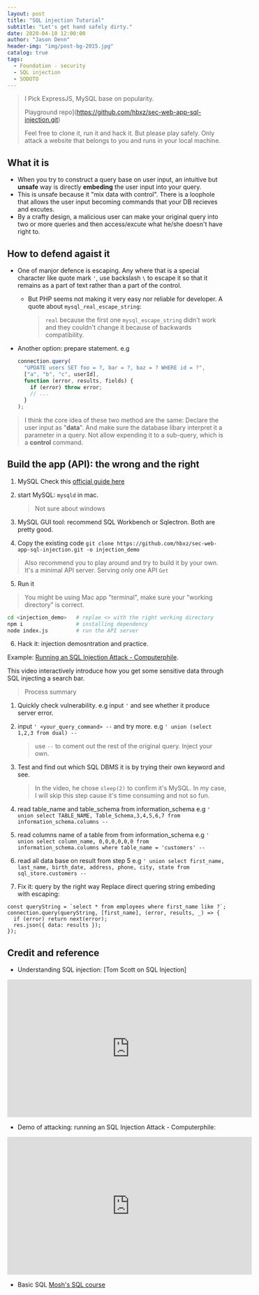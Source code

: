 ```yaml
---
layout: post
title: "SQL injection Tutorial"
subtitle: "Let's get hand safely dirty."
date: 2020-04-10 12:00:00
author: "Jason Denn"
header-img: "img/post-bg-2015.jpg"
catalog: true
tags:
  - Foundation - security
  - SQL injection
  - SODOTO
---
```


> I Pick ExpressJS, MySQL base on popularity.
>
> Playground repo](https://github.com/hbxz/sec-web-app-sql-injection.git)
>
> Feel free to clone it, run it and hack it. But please play safely. Only attack a website that belongs to you and runs in your local machine. 

## What it is

- When you try to construct a query base on user input, an intuitive but **unsafe** way is directly **embeding** the user input into your query.
- This is unsafe because it "mix data with control". There is a loophole that allows the user input becoming commands that your DB recieves and excutes.
- By a crafty design, a malicious user can make your original query into two or more queries and then access/excute what he/she doesn't have right to.

## How to defend agaist it

- One of manjor defence is escaping.
  Any where that is a special character like quote mark `'`, use backslash `\` to escape it so that it remains as a part of text rather than a part of the control.

  - But PHP seems not making it very easy nor reliable for developer. A quote about `mysql_real_escape_string`:

    > `real` because the first one `mysql_escape_string` didn't work and they couldn't change it because of backwards compatibility.

- Another option: prepare statement. e.g
  
  ```javascript
  connection.query(
    "UPDATE users SET foo = ?, bar = ?, baz = ? WHERE id = ?",
    ["a", "b", "c", userId],
    function (error, results, fields) {
      if (error) throw error;
      // ...
    }
  );
  ```

> I think the core idea of these two method are the same: Declare the user input as "**data**". And make sure the database libary interpret it a parameter in a query. Not allow expending it to a sub-query, which is a **control** command.

## Build the app (API): the wrong and the right

1. MySQL
   Check this [official guide here](https://dev.mysql.com/doc/mysql-installation-excerpt/5.7/en/)
2. start MySQL: `mysqld` in mac.
  
   > Not sure about windows
3. MySQL GUI tool: recommend SQL Workbench or Sqlectron. Both are pretty good.
4. Copy the existing code
   `git clone https://github.com/hbxz/sec-web-app-sql-injection.git -o injection_demo`

> Also recommend you to play around and try to build it by your own. It's a minimal API server.
> Serving only one API `Get`

5. Run it

> You might be using Mac app "terminal", make sure your "working directory" is correct.

```bash
cd <injection_demo>   # replae <> with the right working directory
npm i                 # installing dependency
node index.js         # run the API server
```

6. Hack it: injection demosntration and practice.

Example: [Running an SQL Injection Attack - Computerphile](https://www.youtube.com/watch?v=ciNHn38EyRc).

This video interactively introduce how you get some sensitive data through SQL injecting a search bar.

>   Process summary

1. Quickly check vulnerability.
   e.g input `'` and see whether it produce server error.
2. input `' <your_query_command> --` and try more.
   e.g `' union (select 1,2,3 from dual) --`
   
   > use `--` to coment out the rest of the original query. Inject your own.
3. Test and find out which SQL DBMS it is by trying their own keyword and see.
   > In the video, he chose `sleep(2)` to confirm it's MySQL.
   > In my case, I will skip this step cause it's time consuming and not so fun.
4. read table_name and table_schema from information_schema
   e.g `' union select TABLE_NAME, Table_Schema,3,4,5,6,7 from information_schema.columns --`
5. read columns name of a table from from information_schema
   e.g `' union select column_name, 0,0,0,0,0,0 from information_schema.columns where table_name = 'customers' --`
6. read all data base on result from step 5
   e.g `' union select first_name, last_name, birth_date, address, phone, city, state from sql_store.customers --`

7. Fix it: query by the right way
   Replace direct quering string embeding with escaping:

```
const queryString = `select * from employees where first_name like ?`;
connection.query(queryString, [first_name], (error, results, _) => {
  if (error) return next(error);
  res.json({ data: results });
});
```

## Credit and reference

- Understanding SQL injection: [Tom Scott on SQL Injection]

<iframe width="560" height="315" src="https://www.youtube.com/embed/_jKylhJtPmI" frameborder="0" allow="accelerometer; autoplay; encrypted-media; gyroscope; picture-in-picture" allowfullscreen></iframe>

- Demo of attacking: running an SQL Injection Attack - Computerphile:

<iframe width="560" height="315" src="https://www.youtube.com/embed/ciNHn38EyRc" frameborder="0" allow="accelerometer; autoplay; encrypted-media; gyroscope; picture-in-picture" allowfullscreen></iframe>

- Basic SQL [Mosh's SQL course](https://www.youtube.com/watch?v=7S_tz1z_5bA)
